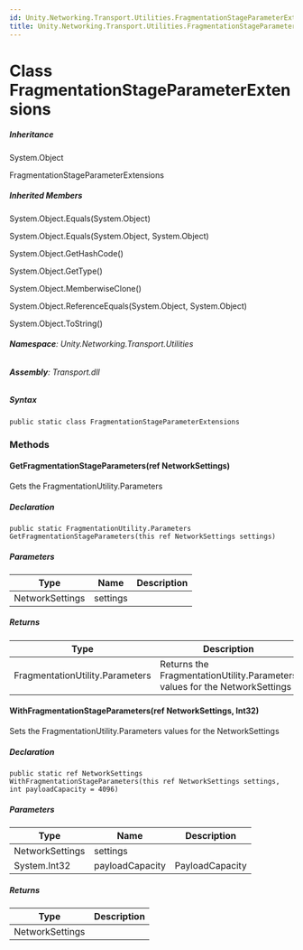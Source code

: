 ```yaml
---
id: Unity.Networking.Transport.Utilities.FragmentationStageParameterExtensions
title: Unity.Networking.Transport.Utilities.FragmentationStageParameterExtensions
---
```



# Class FragmentationStageParameterExtensions







##### Inheritance


System.Object




FragmentationStageParameterExtensions






##### Inherited Members



System.Object.Equals(System.Object)





System.Object.Equals(System.Object, System.Object)





System.Object.GetHashCode()





System.Object.GetType()





System.Object.MemberwiseClone()





System.Object.ReferenceEquals(System.Object, System.Object)





System.Object.ToString()





###### **Namespace**: Unity.Networking.Transport.Utilities

###### **Assembly**: Transport.dll

##### Syntax


``` lang-csharp
public static class FragmentationStageParameterExtensions
```



### Methods

#### GetFragmentationStageParameters(ref NetworkSettings)


Gets the FragmentationUtility.Parameters






##### Declaration


``` lang-csharp
public static FragmentationUtility.Parameters GetFragmentationStageParameters(this ref NetworkSettings settings)
```



##### Parameters

| Type            | Name     | Description |
|-----------------|----------|-------------|
| NetworkSettings | settings |             |

##### Returns

| Type                            | Description                                                                |
|---------------------------------|----------------------------------------------------------------------------|
| FragmentationUtility.Parameters | Returns the FragmentationUtility.Parameters values for the NetworkSettings |

#### WithFragmentationStageParameters(ref NetworkSettings, Int32)


Sets the FragmentationUtility.Parameters values for the NetworkSettings






##### Declaration


``` lang-csharp
public static ref NetworkSettings WithFragmentationStageParameters(this ref NetworkSettings settings, int payloadCapacity = 4096)
```



##### Parameters

| Type            | Name            | Description     |
|-----------------|-----------------|-----------------|
| NetworkSettings | settings        |                 |
| System.Int32    | payloadCapacity | PayloadCapacity |

##### Returns

| Type            | Description |
|-----------------|-------------|
| NetworkSettings |             |



